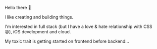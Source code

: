 Hello there 👋

I like creating and building things.

I'm interested in full stack (but I have a love & hate relationship with CSS 😡), iOS development and cloud.

My toxic trait is getting started on frontend before backend...
